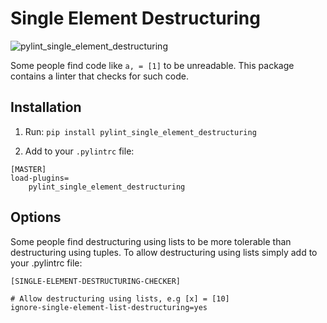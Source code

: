 # Single Element Destructuring

![pylint_single_element_destructuring](https://github.com/d1618033/pylint-single-element-destructuring/workflows/Python%20package/badge.svg)

Some people find code like `a, = [1]` to be unreadable.
This package contains a linter that checks for such code.

## Installation

1. Run: `pip install pylint_single_element_destructuring`

2. Add to your `.pylintrc` file:

```
[MASTER]
load-plugins=
    pylint_single_element_destructuring
```


## Options

Some people find destructuring using lists to be more tolerable than destructuring
using tuples. To allow destructuring using lists simply add to your .pylintrc file:

```
[SINGLE-ELEMENT-DESTRUCTURING-CHECKER]

# Allow destructuring using lists, e.g [x] = [10]
ignore-single-element-list-destructuring=yes
```